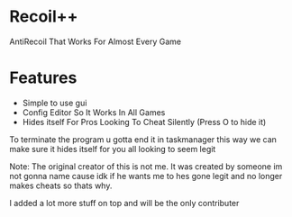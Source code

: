 # Recoil++
AntiRecoil That Works For Almost Every Game


# Features
- Simple to use gui
- Config Editor So It Works In All Games
- Hides itself For Pros Looking To Cheat Silently (Press O to hide it)


To terminate the program u gotta end it in taskmanager this way 
we can make sure it hides itself for you all looking to seem legit


Note: The original creator of this is not me. It was 
created by someone im not gonna name cause idk if he wants me to
hes gone legit and no longer makes cheats so thats why.

I added a lot more stuff on top and will be the only contributer

